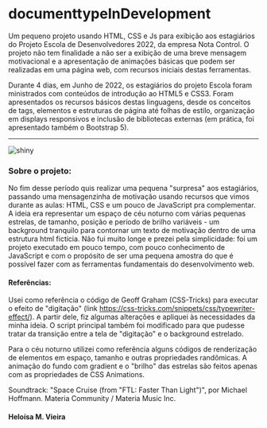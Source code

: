 # documenttypeInDevelopment

Um pequeno projeto usando HTML, CSS e Js para exibição aos estagiários do Projeto Escola de Desenvolvedores 2022, da empresa Nota Control.
O projeto não tem finalidade a não ser a exibição de uma breve mensagem motivacional e a apresentação de animações básicas que podem ser realizadas em uma página web, com recursos iniciais destas ferramentas.

Durante 4 dias, em Junho de 2022, os estagiários do projeto Escola foram ministrados com conteúdos de introdução ao HTML5 e CSS3. Foram apresentados os recursos básicos destas linguagens, desde os conceitos de tags, elementos e estruturas de página até folhas de estilo, organização em displays responsivos e inclusão de bibliotecas externas (em prática, foi apresentado também o Bootstrap 5).

---
![shiny](https://user-images.githubusercontent.com/82811217/171903778-40a86884-8c16-4de4-90bb-34325674791d.png)


### Sobre o projeto:
  No fim desse período quis realizar uma pequena "surpresa" aos estagiários, passando uma mensagenzinha de motivação usando recursos que vimos durante as aulas: HTML, CSS e um pouco de JavaScript pra complementar. A ideia era representar um espaço de céu noturno com várias pequenas estrelas, de tamanho, posição e período de brilho variáveis - um background tranquilo para contornar um texto de motivação dentro de uma estrutura html fictícia. Não fui muito longe e prezei pela simplicidade: foi um projeto executado em pouco tempo, com pouco conhecimento de JavaScript e com o propósito de ser uma pequena amostra do que é possível fazer com as ferramentas fundamentais do desenvolvimento web.
  
#### Referências:
  Usei como referência o código de Geoff Graham (CSS-Tricks) para executar o efeito de "digitação" (link https://css-tricks.com/snippets/css/typewriter-effect/). A partir dele, fiz algumas alterações e apliquei às necessidades da minha ideia. O script principal também foi modificado para que pudesse tratar da transição entre a tela de "digitação" e o background estrelado.
  
  Para o céu noturno utilizei como referência alguns códigos de renderização de elementos em espaço, tamanho e outras propriedades randômicas. A animação do fundo com gradient e o "brilho" das estrelas são feitos apenas com as propriedades de CSS Animations.
  
Soundtrack: "Space Cruise (from "FTL: Faster Than Light")", por Michael Hoffmann. Materia Community / Materia Music Inc.


#### Heloísa M. Vieira
